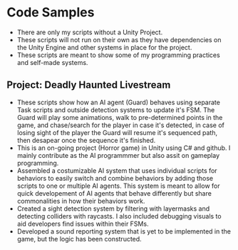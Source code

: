 # Code Samples
- There are only my scripts without a Unity Project.
- These scripts will not run on their own as they have dependencies on the Unity Engine and other systems in place for the project.
- These scripts are meant to show some of my programming practices and self-made systems. 
## Project: Deadly Haunted Livestream
- These scripts show how an AI agent (Guard) behaves using separate Task scripts and outside detection systems to update it's FSM. The Guard will play some animations, walk to pre-determined points in the game, and chase/search for the player in case it's detected, in case of losing sight of the player the Guard will resume it's sequenced path, then desapear once the sequence it's finished.
- This is an on-going project (Horror game) in Unity using C# and github. I mainly contribute as the AI programmmer but also assit on gameplay programming.
- Assembled a costumizable AI system that uses individual scripts for behaviors to easily switch and combine behaviors by adding those scripts to one or multiple AI agents. This system is meant to allow for quick developement of AI agents that behave differently but share commonalities in how their behaviors work. 
- Created a sight detection system by filtering with layermasks and detecting colliders with raycasts. I also included debugging visuals to aid developers find issues within their FSMs.
- Developed a sound reporting system that is yet to be implemented in the game, but the logic has been constructed.
